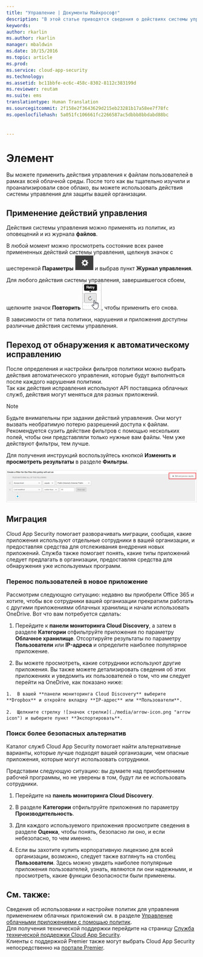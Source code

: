 ```yaml
---
title: "Управление | Документы Майкрософт"
description: "В этой статье приводятся сведения о действиях системы управления, которые можно выполнять в Cloud App Security для контроля использования облачных приложений в организации."
keywords: 
author: rkarlin
ms.author: rkarlin
manager: mbaldwin
ms.date: 10/15/2016
ms.topic: article
ms.prod: 
ms.service: cloud-app-security
ms.technology: 
ms.assetid: bc11bbfe-ec6c-458c-8302-8112c383199d
ms.reviewer: reutam
ms.suite: ems
translationtype: Human Translation
ms.sourcegitcommit: 2f158e2f3643629d215eb23281b17a58ee7f78fc
ms.openlocfilehash: 5a051fc106661fc2266587ac5dbbb8bbdabd88bc


---
```


# <a name="control"></a>Элемент
Вы можете применить действия управления к файлам пользователей в рамках всей облачной среды. После того как вы тщательно изучили и проанализировали свое облако, вы можете использовать действия системы управления для защиты вашей организации.  

## <a name="apply-governance-actions"></a>Применение действий управления  
Действия системы управления можно применять из политик, из оповещений и из журнала **файлов**.  

В любой момент можно просмотреть состояние всех ранее примененных действий системы управления, щелкнув значок с шестеренкой **Параметры** ![значок "Параметры"](./media/settings-icon.png "settings icon") и выбрав пункт **Журнал управления**.  

Для любого действия системы управления, завершившегося сбоем, щелкните значок **Повторить** ![значок "Повторить"](./media/retry-icon.png "retry icon"), чтобы применить его снова.  

В зависимости от типа политики, нарушения и приложения доступны различные действия системы управления.  

## <a name="move-from-detection-to-automatic-remediation"></a>Переход от обнаружения к автоматическому исправлению  
После определения и настройки фильтров политики можно выбрать действия автоматического управления, которые будут выполняться после каждого нарушения политики.  
Так как действия исправления используют API поставщика облачных служб, действия могут меняться для разных приложений.  

> [!NOTE]  
>  Будьте внимательны при задании действий управления. Они могут вызвать необратимую потерю разрешений доступа к файлам.  
> Рекомендуется сузить действие фильтров с помощью нескольких полей, чтобы они представляли только нужные вам файлы. Чем уже действуют фильтры, тем лучше.  
>   
>  Для получения инструкций воспользуйтесь кнопкой **Изменить и просмотреть результаты** в разделе **Фильтры**.  

![Изменение политики файлов и предварительный просмотр результатов](./media/file-policy-edit-and-preview-results.png "file policy edit and preview results")  

## <a name="migration"></a>Миграция  
Cloud App Security помогает разворачивать миграции, сообщая, какие приложения используют отдельные сотрудники в вашей организации, и предоставляя средства для отслеживания внедрения новых приложений. Служба также помогает понять, какие типы приложений следует предлагать в организации, предоставляя средства для обнаружения уже используемых программ.  

### <a name="migrate-your-users-to-a-new-app"></a>Перенос пользователей в новое приложение  
Рассмотрим следующую ситуацию: недавно вы приобрели Office 365 и хотите, чтобы все сотрудники вашей организации прекратили работать с другими приложениями облачных хранилищ и начали использовать OneDrive. Вот что вам потребуется сделать:  

1.   Перейдите к **панели мониторинга Cloud Discovery**, а затем в разделе **Категории** отфильтруйте приложения по параметру **Облачное хранилище**. Отсортируйте результаты по параметру **Пользователи** или **IP-адреса** и определите наиболее популярное приложение.  

2.   Вы можете просмотреть, какие сотрудники используют другие приложения. Вы также можете детализировать сведения об этих приложениях и уведомить их пользователей о том, что им следует перейти на OneDrive, как показано ниже:

    1.  В вашей **панели мониторинга Cloud Discovery** выберите **Dropbox** и откройте вкладку **IP-адрес** или **Пользователи**.  

    2.  Щелкните стрелку ![значок стрелки](./media/arrow-icon.png "arrow icon") и выберите пункт **Экспортировать**.  

### <a name="find-more-secure-alternatives"></a>Поиск более безопасных альтернатив  
Каталог служб Cloud App Security помогает найти альтернативные варианты, которые лучше подходят вашей организации, чем опасные приложения, которые могут использовать сотрудники.  

Представим следующую ситуацию: вы думаете над приобретением рабочей программы, но не уверены в том, будут ли ее использовать сотрудники.  

1.   Перейдите на **панель мониторинга Cloud Discovery**.  

2.   В разделе **Категории** отфильтруйте приложения по параметру **Производительность**.  

3.   Для каждого используемого приложения просмотрите сведения в разделе **Оценка**, чтобы понять, безопасно ли оно, и если небезопасно, то чем именно.  

4.   Если вы захотите купить корпоративную лицензию для всей организации, возможно, следует также взглянуть на столбец **Пользователи**. Здесь можно увидеть наиболее популярные приложения пользователей, узнать, являются ли они надежными, и просмотреть, какие функции безопасности были применены.  

## <a name="see-also"></a>См. также:  
Сведения об использовании и настройке политик для управления применением облачных приложений см. в разделе [Управление облачными приложениями с помощью политик](control-cloud-apps-with-policies.md).   
Для получения технической поддержки перейдите на страницу [Служба технической поддержки Cloud App Security](http://support.microsoft.com/oas/default.aspx?prid=16031).   
Клиенты с поддержкой Premier также могут выбрать Cloud App Security непосредственно на [портале Premier](https://premier.microsoft.com/).  



<!--HONumber=Nov16_HO3-->


